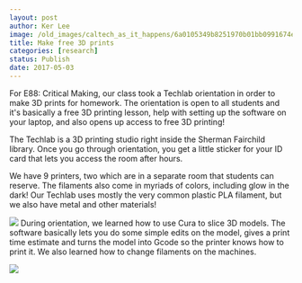 ```yaml
---
layout: post
author: Ker Lee
image: /old_images/caltech_as_it_happens/6a0105349b8251970b01bb0991674e970d.jpg
title: Make free 3D prints
categories: [research]
status: Publish
date: 2017-05-03
---
```



For E88: Critical Making, our class took a Techlab orientation in order to make 3D prints for homework. The orientation is open to all students and it's basically a free 3D printing lesson, help with setting up the software on your laptop, and also opens up access to free 3D printing!

The Techlab is a 3D printing studio right inside the Sherman Fairchild library. Once you go through orientation, you get a little sticker for your ID card that lets you access the room after hours.

We have 9 printers, two which are in a separate room that students can reserve. The filaments also come in myriads of colors, including glow in the dark! Our Techlab uses mostly the very common plastic PLA filament, but we also have metal and other materials!

![](/old_images/caltech_as_it_happens/6a0105349b8251970b01b7c8ee45d4970b.jpg)
During orientation, we learned how to use Cura to slice 3D models. The software basically lets you do some simple edits on the model, gives a print time estimate and turns the model into Gcode so the printer knows how to print it. We also learned how to change filaments on the machines.


![](/old_images/caltech_as_it_happens/6a0105349b8251970b01bb0991675e970d.jpg)
